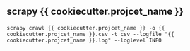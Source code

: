 ## scrapy {{ cookiecutter.projcet_name }}
`scrapy crawl {{ cookiecutter.projcet_name }} -o {{ cookiecutter.projcet_name }}.csv -t csv --logfile "{{ cookiecutter.projcet_name }}.log" --loglevel INFO`
